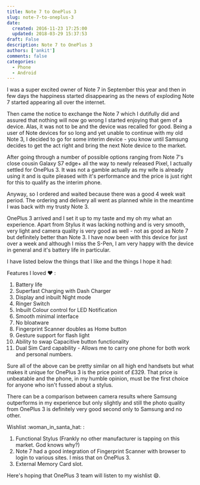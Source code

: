 ```yaml
---
title: Note 7 to OnePlus 3
slug: note-7-to-oneplus-3
date: 
  created: 2016-11-23 17:25:00
  updated: 2018-03-29 15:37:53
draft: False
description: Note 7 to OnePlus 3
authors: ['ankit']
comments: false
categories:
  - Phone
  - Android
---
```


I was a super excited owner of Note 7 in September this year and then in few
days the happiness started disappearing as the news of exploding Note 7 started
appearing all over the internet.

Then came the notice to exchange the Note 7 which I dutifully did and assured
that nothing will now go wrong I started enjoying that gem of a device. Alas, it
was not to be and the device was recalled for good. Being a user of Note devices
for so long and yet unable to continue with my old Note 3, I decided to go for
some interim device - you know until Samsung decides to get the act right and
bring the next Note device to the market.

<!-- more -->

After going through a number of possible options ranging from Note 7's close
cousin Galaxy S7 edge+ all the way to newly released Pixel, I actually settled
for OnePlus 3. It was not a gamble actually as my wife is already using it and
is quite pleased with it's performance and the price is just right for this to
qualify as the interim phone.

Anyway, so I ordered and waited because there was a good 4 week wait period. The
ordering and delivery all went as planned while in the meantime I was back with
my trusty Note 3.

OnePlus 3 arrived and I set it up to my taste and my oh my what an experience.
Apart from Stylus it was lacking nothing and is very smooth, very light and
camera quality is very good as well - not as good as Note 7 but definitely
better than Note 3. I have now been with this device for just over a week and
although I miss the S-Pen, I am very happy with the device in general and it's
battery life in particular.

I have listed below the things that I like and the things I hope it had:

Features I loved :heart: :

 1. Battery life
 2. Superfast Charging with Dash Charger
 3. Display and inbuilt Night mode
 4. Ringer Switch
 5. Inbuilt Colour control for LED Notification
 6. Smooth minimal interface
 7. No bloatware
 8. Fingerprint Scanner doubles as Home button
 9. Gesture support for flash light
 10. Ability to swap Capacitive button functionality
 11. Dual Sim Card capability - Allows me to carry one phone for both work and personal numbers.

Sure all of the above can be pretty similar on all high end handsets but what
makes it unique for OnePlus 3 is the price point of £329. That price is
unbeatable and the phone, in my humble opinion, must be the first choice for
anyone who isn't fussed about a stylus.

There can be a comparison between camera results where Samsung outperforms in my
experience but only slightly and still the photo quality from OnePlus 3 is
definitely very good second only to Samsung and no other.

Wishlist :woman_in_santa_hat: :

1. Functional Stylus (Frankly no other manufacturer is tapping on this market. God knows why?)
2. Note 7 had a good integration of Fingerprint Scanner with browser to login to various sites. I miss that on OnePlus 3.
3. External Memory Card slot.

Here's hoping that OnePlus 3 team will listen to my wishlist :smile:.